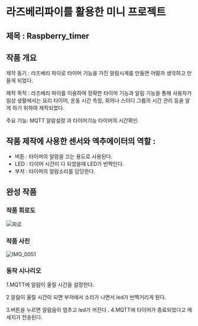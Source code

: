 # 라즈베리파이를 활용한 미니 프로젝트
## 제목 : Raspberry_timer
## 작품 개요 
제작 동기 : 라즈베리 파이로 타이머 기능을 가진 알람시계를 만들면 어떨까 생각하고 만들게 되었다.

제작 목적 : 라즈베리 파이를 이용하여 정확한 타이머 기능과 알림 기능을 통해 사용자가 일상 생활에서는 요리 타이머, 운동 시간 측정, 회의나 스터디 그룹의 시간 관리 등을 알게 하기 위하여 제작되었다.

주요 기능: MQTT 알람설정 과 타이머기능 타이머의 시간확인.
## 작품 제작에 사용한 센서와 엑추에이터의 역할 :
 - 버튼 : 타이머의 알람을 끄는 용도로 사용된다.
 - LED : 타이머 시간이 다 되었을때 LED가 반짝인다.
 - 부저 : 타이머의 알람소리를 담당한다.
## 완성 작품
### 작품 회로도
![회로](https://github.com/skarb0624/Raspberry_timer/assets/131341020/ee02364b-0350-4f91-a088-c55966e570e4)
### 작품 사진
![IMG_0051](https://github.com/skarb0624/Raspberry_timer/assets/131341020/1fa3b706-a0ca-4d46-9aaf-ccd798f14018)
### 동작 시나리오
1.MQTT에 알람이 울릴 시간을 설정한다.

2.알람이 울릴 시간이 되면 부저에서 소리가 나면서 led가 반짝거리게 된다.

3.버튼을 누르면 알람음이 멈추고 led가 꺼진다
.
4.MQTT에 타이머가 종료되었다고 메세지가 전송된다.

